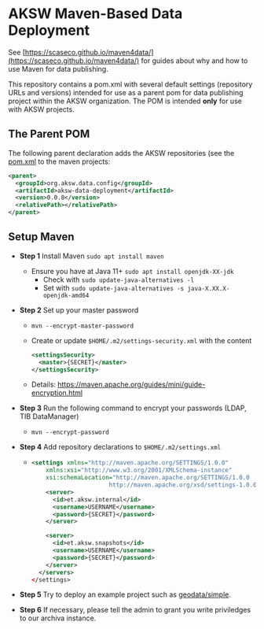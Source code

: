 # AKSW Maven-Based Data Deployment

See [https://scaseco.github.io/maven4data/](https://scaseco.github.io/maven4data/) for guides about why and how to use Maven for data publishing.

This repository contains a pom.xml with several default settings (repository URLs and versions) intended for use as a parent pom for data publishing project within the AKSW organization.
The POM is intended **only** for use with AKSW projects.

## The Parent POM

The following parent declaration adds the AKSW repositories (see the [pom.xml](pom.xml) to the maven projects:

```xml
<parent>
  <groupId>org.aksw.data.config</groupId>
  <artifactId>aksw-data-deployment</artifactId>
  <version>0.0.8</version>
  <relativePath></relativePath>
</parent>
```

## Setup Maven

* **Step 1** Install Maven
  `sudo apt install maven`
  * Ensure you have at Java 11+
    `sudo apt install openjdk-XX-jdk`
    * Check with `sudo update-java-alternatives -l` 
    * Set with `sudo update-java-alternatives -s java-X.XX.X-openjdk-amd64`

* **Step 2** Set up your master password

  * `mvn --encrypt-master-password`

  * Create or update `$HOME/.m2/settings-security.xml` with the content

    ```xml
    <settingsSecurity>
      <master>{SECRET}</master>
    </settingsSecurity>
    ```

  * Details: https://maven.apache.org/guides/mini/guide-encryption.html

* **Step 3** Run the following command to encrypt your passwords (LDAP, TIB DataManager)

  * `mvn --encrypt-password`

* **Step 4** Add repository declarations to `$HOME/.m2/settings.xml`

  * ```xml
    <settings xmlns="http://maven.apache.org/SETTINGS/1.0.0"
    	xmlns:xsi="http://www.w3.org/2001/XMLSchema-instance"
    	xsi:schemaLocation="http://maven.apache.org/SETTINGS/1.0.0
                          http://maven.apache.org/xsd/settings-1.0.0.xsd">
        <server>
          <id>et.aksw.internal</id>
          <username>USERNAME</username>
          <password>{SECRET}</password>
        </server>
    
        <server>
          <id>et.aksw.snapshots</id>
          <username>USERNAME</username>
          <password>{SECRET}</password>
        </server>
      </servers>
    </settings>
    ```

* **Step 5** Try to deploy an example project such as [geodata/simple](https://github.com/Scaseco/maven4data/tree/develop/examples/geodata/simple).

* **Step 6** If necessary, please tell the admin to grant you write priviledges to our archiva instance.

